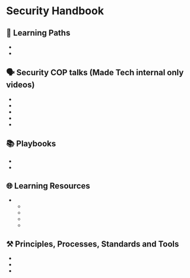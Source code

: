 # Security Handbook

## 🏫 Learning Paths
-
-

## 🗣️ Security COP talks (Made Tech internal only videos)
-
-
-
-
-

## 📚 Playbooks
- 
- 

## 🌐 Learning Resources
- 
   - 
   - 
   - 
   - 

## ⚒️ Principles, Processes, Standards and Tools
- 
- 
- 
